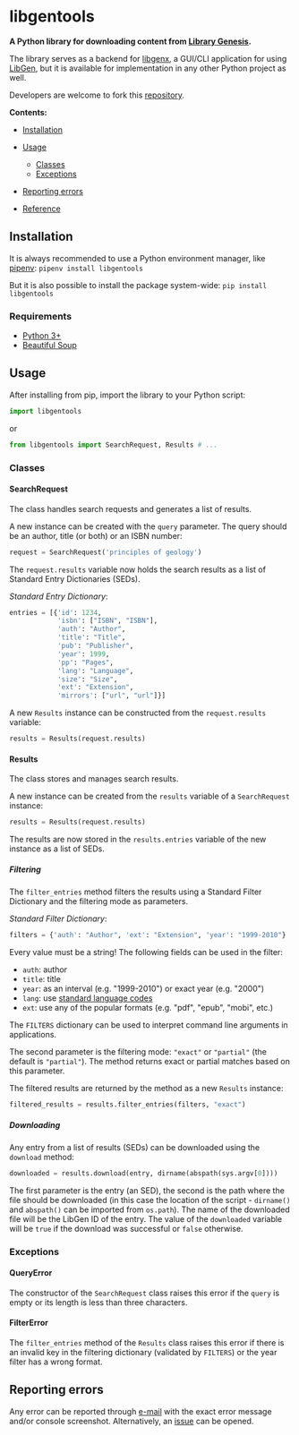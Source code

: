 # libgentools

**A Python library for downloading content from [Library Genesis](https://libgen.is/).**

The library serves as a backend for [libgenx](https://github.com/gaaldvd/libgenx), a GUI/CLI application for using [LibGen](https://libgen.is/), but it is available for implementation in any other Python project as well.

Developers are welcome to fork this [repository](https://github.com/gaaldvd/libgentools).

**Contents:**

- [Installation](#installation)
- [Usage](#usage)
  - [Classes](#classes)
  - [Exceptions](#exceptions)
- [Reporting errors](#reporting-errors)

- [Reference](https://libgentools.readthedocs.io/en/latest/reference.html)

## Installation

It is always recommended to use a Python environment manager, like [pipenv](https://pipenv.pypa.io/en/latest/): `pipenv install libgentools`

But it is also possible to install the package system-wide: `pip install libgentools`

### Requirements

- [Python 3+](https://www.python.org/downloads/)
- [Beautiful Soup](https://pypi.org/project/beautifulsoup4/)

## Usage

After installing from pip, import the library to your Python script:

```python
import libgentools
```

or

```python
from libgentools import SearchRequest, Results # ...
```

### Classes

#### SearchRequest

The class handles search requests and generates a list of results.

A new instance can be created with the `query` parameter. The query should be an author, title (or both) or an ISBN number:

```python
request = SearchRequest('principles of geology')
```

The `request.results` variable now holds the search results as a list of Standard Entry Dictionaries (SEDs).

*Standard Entry Dictionary*:

```python
entries = [{'id': 1234,
            'isbn': ["ISBN", "ISBN"],
            'auth': "Author",
            'title': "Title",
            'pub': "Publisher",
            'year': 1999,
            'pp': "Pages",
            'lang': "Language",
            'size': "Size",
            'ext': "Extension",
            'mirrors': ["url", "url"]}]
```

A new `Results` instance can be constructed from the `request.results` variable:

```python
results = Results(request.results)
```

#### Results

The class stores and manages search results.

A new instance can be created from the `results` variable of a `SearchRequest` instance:

```python
results = Results(request.results)
```

The results are now stored in the `results.entries` variable of the new instance as a list of SEDs.

##### Filtering

The `filter_entries` method filters the results using a Standard Filter Dictionary and the filtering mode as parameters.

*Standard Filter Dictionary*:

```python
filters = {'auth': "Author", 'ext': "Extension", 'year': "1999-2010"}
```

Every value must be a string! The following fields can be used in the filter:

- `auth`: author
- `title`: title
- `year`: as an interval (e.g. "1999-2010") or exact year (e.g. "2000")
- `lang`: use [standard language codes](https://www.iso.org/iso-639-language-code)
- `ext`: use any of the popular formats (e.g. "pdf", "epub", "mobi", etc.)

The `FILTERS` dictionary can be used to interpret command line arguments in applications.

The second parameter is the filtering mode: `"exact"` or `"partial"` (the default is `"partial"`). The method returns exact or partial matches based on this parameter.

The filtered results are returned by the method as a new `Results` instance:

```python
filtered_results = results.filter_entries(filters, "exact")
```

##### Downloading

Any entry from a list of results (SEDs) can be downloaded using the `download` method:

```python
downloaded = results.download(entry, dirname(abspath(sys.argv[0])))
```

The first parameter is the entry (an SED), the second is the path where the file should be downloaded (in this case the location of the script - `dirname()` and `abspath()` can be imported from `os.path`). The name of the downloaded file will be the LibGen ID of the entry. The value of the `downloaded` variable will be `true` if the download was successful or `false` otherwise.

### Exceptions

#### QueryError

The constructor of the `SearchRequest` class raises this error if the `query` is empty or its length is less than three characters.

#### FilterError

The `filter_entries` method of the `Results` class raises this error if there is an invalid key in the filtering dictionary (validated by `FILTERS`) or the year filter has a wrong format.

## Reporting errors

Any error can be reported through [e-mail](mailto:gaaldavid[at]tuta.io?subject=[GitHub]%20libgentools%20error) with the exact error message and/or console screenshot. Alternatively, an [issue](https://github.com/gaaldvd/libgentools/issues) can be opened.
